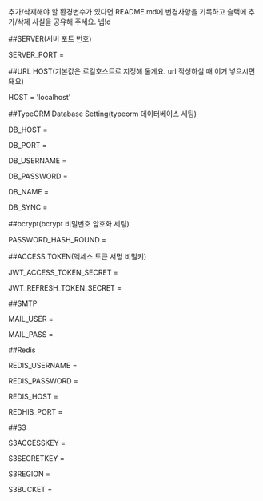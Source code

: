 추가/삭제해야 할 환경변수가 있다면 README.md에 변경사항을 기록하고 슬랙에 추가/삭제 사실을 공유해 주세요.
넵!d

##SERVER(서버 포트 번호)

SERVER_PORT =

##URL HOST(기본값은 로컬호스트로 지정해 둘게요. url 작성하실 때 이거 넣으시면 돼요)

HOST = 'localhost'

##TypeORM Database Setting(typeorm 데이터베이스 세팅)

DB_HOST = 

DB_PORT = 

DB_USERNAME = 

DB_PASSWORD = 

DB_NAME = 

DB_SYNC = 

##bcrypt(bcrypt 비밀번호 암호화 세팅)

PASSWORD_HASH_ROUND = 

##ACCESS TOKEN(엑세스 토큰 서명 비밀키)

JWT_ACCESS_TOKEN_SECRET = 

JWT_REFRESH_TOKEN_SECRET = 

##SMTP

MAIL_USER = 

MAIL_PASS = 

##Redis

REDIS_USERNAME = 

REDIS_PASSWORD = 

REDIS_HOST = 

REDHIS_PORT = 

##S3 

S3ACCESSKEY = 

S3SECRETKEY =

S3REGION = 

S3BUCKET = 